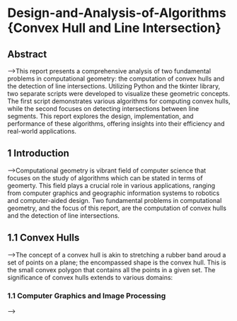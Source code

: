 # Design-and-Analysis-of-Algorithms {Convex Hull and Line Intersection}
## Abstract
-->This report presents a comprehensive analysis of two fundamental problems in computational geometry: the computation of convex hulls and the detection of line intersections. Utilizing Python and the tkinter library, two separate scripts were developed to visualize these geometric concepts. The first script demonstrates various algorithms for computing convex hulls, while the second focuses on detecting intersections between line segments. This report explores the design, implementation, and performance of these algorithms, offering insights into their efficiency and real-world applications.
## 1 Introduction
-->Computational geometry is vibrant field of computer science that focuses on the study of algorithms which can be stated in terms of geomerty. This field plays a crucial role in various applications, ranging from computer graphics and geographic information systems to robotics and computer-aided design. Two fundamental problems in computational geometry, and the focus of this report, are the computation of convex hulls and the detection of line intersections. 
## 1.1 Convex Hulls 
-->The concept of a convex hull is akin to stretching a rubber band aroud a set of points on a plane; the encompassed shape is the convex hull. This is the small convex polygon that contains all the points in a given set. The significance of convex hulls extends to various domains:
### 1.1 Computer Graphics and Image Processing
-->
